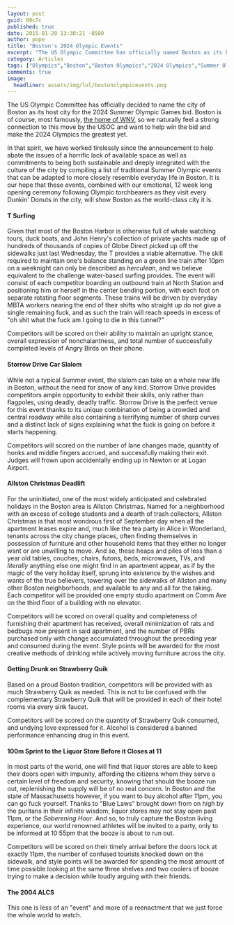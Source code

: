 ```yaml
---
layout: post
guid: 00c7c
published: true
date: 2015-01-20 13:30:21 -0500
author: pope
title: "Boston's 2024 Olympic Events"
excerpt: "The US Olympic Committee has officially named Boston as its host city for the 2024 Summer Olympics bid, and we have worked tirelessly since then to help by compiling a list of events that can be adapted to more closely resemble everyday life in Boston."
category: Articles
tags: ["Olympics","Boston","Boston Olympics","2024 Olympics","Summer Olympics","MBTA","totally accurate information","baseball","green line","Allston Christmas","PBR","beer","booze","Massachusetts","Strawberry Quik"]
comments: true 
image:
  headliner: assets/img/lol/bostonolympicevents.png
---
```


The US Olympic Committee has officially decided to name the city of Boston as its host city for the 2024 Summer Olympic Games bid. Boston is of course, most famously, [the home of WNV](http://warrantynowvoid.com/post/5ef9c), so we naturally feel a strong connection to this move by the USOC and want to help win the bid and make the 2024 Olympics the greatest yet.

In that spirit, we have worked tirelessly since the announcement to help abate the issues of a horrific lack of available space as well as commitments to being both sustainable and deeply integrated with the culture of the city by compiling a list of traditional Summer Olympic events that can be adapted to more closely resemble everyday life in Boston. It is our hope that these events, combined with our emotional, 12 week long opening ceremony following Olympic torchbearers as they visit every Dunkin' Donuts in the city, will show Boston as the world-class city it is.

#### T Surfing

Given that most of the Boston Harbor is otherwise full of whale watching tours, duck boats, and John Henry's collection of private yachts made up of hundreds of thousands of copies of Globe Direct picked up off the sidewalks just last Wednesday, the T provides a viable alternative. The skill required to maintain one's balance standing on a green line train after 10pm on a weeknight can only be described as _herculean_, and we believe equivalent to the challenge water-based surfing provides. The event will consist of each competitor boarding an outbound train at North Station and positioning him or herself in the center bending portion, with each foot on separate rotating floor segments. These trains will be driven by everyday MBTA workers nearing the end of their shifts who straight up do not give a single remaining fuck, and as such the train will reach speeds in excess of "oh shit what the fuck am I going to die in this tunnel?"

Competitors will be scored on their ability to maintain an upright stance, overall expression of nonchalantness, and total number of successfully completed levels of Angry Birds on their phone.

#### Storrow Drive Car Slalom

While not a typical Summer event, the slalom can take on a whole new life in Boston, without the need for snow of any kind. Storrow Drive provides competitors ample opportunity to exhibit their skills, only rather than flagpoles, using deadly, deadly traffic. Storrow Drive is the perfect venue for this event thanks to its unique combination of being a crowded and central roadway while also containing a terrifying number of sharp curves and a distinct lack of signs explaining what the fuck is going on before it starts happening.

Competitors will scored on the number of lane changes made, quantity of honks and middle fingers accrued, and successfully making their exit. Judges will frown upon accidentally ending up in Newton or at Logan Airport.

#### Allston Christmas Deadlift

For the uninitiated, one of the most widely anticipated and celebrated holidays in the Boston area is Allston Christmas. Named for a neighborhood with an excess of college students and a dearth of trash collectors, Allston Christmas is that most wondrous first of September day when all the apartment leases expire and, much like the tea party in Alice in Wonderland, tenants across the city change places, often finding themselves in possession of furniture and other household items that they either no longer want or are unwilling to move. And so, these heaps and piles of less than a year old tables, couches, chairs, futons, beds, microwaves, TVs, and _literally_ anything else one might find in an apartment appear, as if by the magic of the very holiday itself, sprung into existence by the wishes and wants of the true believers, towering over the sidewalks of Allston and many other Boston neighborhoods, and available to any and all for the taking. Each competitor will be provided one empty studio apartment on Comm Ave on the third floor of a building with no elevator.

Competitors will be scored on overall quality and completeness of furnishing their apartment has received, overall minimization of rats and bedbugs now present in said apartment, and the number of PBRs purchased only with change accumulated throughout the preceding year and consumed during the event. Style points will be awarded for the most creative methods of drinking while actively moving furniture across the city.

#### Getting Drunk on Strawberry Quik

Based on a proud Boston tradition, competitors will be provided with as much Strawberry Quik as needed. This is not to be confused with the complementary Strawberry Quik that will be provided in each of their hotel rooms via every sink faucet.

Competitors will be scored on the quantity of Strawberry Quik consumed, and undying love expressed for it. Alcohol is considered a banned performance enhancing drug in this event.

#### 100m Sprint to the Liquor Store Before it Closes at 11

In most parts of the world, one will find that liquor stores are able to keep their doors open with impunity, affording the citizens whom they serve a certain level of freedom and security, knowing that should the booze run out, replenishing the supply will be of no real concern. In Boston and the state of Massachusetts however, if you want to buy alcohol after 11pm, you can go fuck yourself. Thanks to "Blue Laws" brought down from on high by the puritans in their infinite wisdom, liquor stores may not stay open past 11pm, or _the Soberening Hour_. And so, to truly capture the Boston living experience, our world renowned athletes will be invited to a party, only to be informed at 10:55pm that the booze is about to run out.

Competitors will be scored on their timely arrival before the doors lock at exactly 11pm, the number of confused tourists knocked down on the sidewalk, and style points will be awarded for spending the most amount of time possible looking at the same three shelves and two coolers of booze trying to make a decision while loudly arguing with their friends.

#### The 2004 ALCS

This one is less of an "event" and more of a reenactment that we just force the whole world to watch.